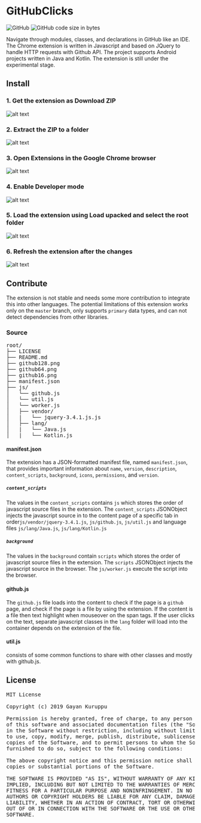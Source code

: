 # GitHubClicks
![GitHub](https://img.shields.io/github/license/gayankuruppu/GitHubClicks)
![GitHub code size in bytes](https://img.shields.io/github/languages/code-size/gayankuruppu/GitHubClicks)

Navigate through modules, classes, and declarations in GitHub like an IDE. The Chrome extension is written in Javascript and based on JQuery to handle HTTP requests with Github API. The project supports Android projects written in Java and Kotlin. The extension is still under the experimental stage.
## Install
### 1. Get the extension as Download ZIP
![alt text](https://raw.githubusercontent.com/gayankuruppu/GitHubClicks/images/github-clicks-1.png "Download repo as a compress file")
### 2. Extract the ZIP to a folder
![alt text](https://raw.githubusercontent.com/gayankuruppu/GitHubClicks/images/github-clicks-2.png "Extract the compressed repo")
### 3. Open Extensions in the Google Chrome browser
![alt text](https://raw.githubusercontent.com/gayankuruppu/GitHubClicks/images/github-clicks-3.png "Go to extensions")
### 4. Enable Developer mode
![alt text](https://raw.githubusercontent.com/gayankuruppu/GitHubClicks/images/github-clicks-4.png "Enable developer mode")
### 5. Load the extension using Load upacked and select the root folder 
![alt text](https://raw.githubusercontent.com/gayankuruppu/GitHubClicks/images/github-clicks-5.png "Open load unpacked and select root extension")
### 6. Refresh the extension after the changes
![alt text](https://raw.githubusercontent.com/gayankuruppu/GitHubClicks/images/github-clicks-6.png "Added to browser")

## Contribute
The extension is not stable and needs some more contribution to integrate this into other languages. The potential limitations of this extension works only on the `master` branch, only supports `primary` data types, and can not detect dependencies from other libraries.
### Source
<pre>
root/
├── LICENSE
├── README.md
├── github128.png
├── github64.png
├── github16.png
├── manifest.json
├── js/
│   └── github.js
│   └── util.js
│   └── worker.js
│   ├── vendor/
│   |   └── jquery-3.4.1.js.js
│   ├── lang/
│   |   └── Java.js
│   |   └── Kotlin.js
</pre>
#### manifest.json
The extension has a JSON-formatted manifest file, named `manifest.json`, that provides important information about `name`, `version`, `description`, `content_scripts`, `background`, `icons`, `permissions`, and `version`.
##### `content_scripts`
The values in the `content_scripts` contains `js` which stores the order of javascript source files in the extension. The `content_scripts` JSONObject injects the javascript source in to the content page of a specific tab in order`js/vendor/jquery-3.4.1.js`,  `js/github.js`, `js/util.js` and language files `js/lang/Java.js`, `js/lang/Kotlin.js`
##### `background`
The values in the `background` contain `scripts` which stores the order of javascript source files in the extension. The `scripts` JSONObject injects the javascript source in the browser. The `js/worker.js` execute the script into the browser.
#### github.js
The `github.js` file loads into the content to check if the page is a `github` page, and check if the page is a file by using the extension. If the content is a file then text highlight when mouseover on the span tags. If the user clicks on the text, separate javascript classes in the `lang` folder will load into the container depends on the extension of the file.
#### util.js
consists of some common functions to share with other classes and mostly with github.js. 

## License
<pre>
MIT License

Copyright (c) 2019 Gayan Kuruppu

Permission is hereby granted, free of charge, to any person obtaining a copy
of this software and associated documentation files (the "Software"), to deal
in the Software without restriction, including without limitation the rights
to use, copy, modify, merge, publish, distribute, sublicense, and/or sell
copies of the Software, and to permit persons to whom the Software is
furnished to do so, subject to the following conditions:

The above copyright notice and this permission notice shall be included in all
copies or substantial portions of the Software.

THE SOFTWARE IS PROVIDED "AS IS", WITHOUT WARRANTY OF ANY KIND, EXPRESS OR
IMPLIED, INCLUDING BUT NOT LIMITED TO THE WARRANTIES OF MERCHANTABILITY,
FITNESS FOR A PARTICULAR PURPOSE AND NONINFRINGEMENT. IN NO EVENT SHALL THE
AUTHORS OR COPYRIGHT HOLDERS BE LIABLE FOR ANY CLAIM, DAMAGES OR OTHER
LIABILITY, WHETHER IN AN ACTION OF CONTRACT, TORT OR OTHERWISE, ARISING FROM,
OUT OF OR IN CONNECTION WITH THE SOFTWARE OR THE USE OR OTHER DEALINGS IN THE
SOFTWARE.
</pre>
